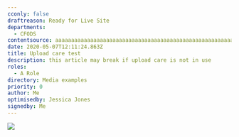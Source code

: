 ```yaml
---
cconly: false
draftreason: Ready for Live Site
departments:
  - CFODS
contentsource: aaaaaaaaaaaaaaaaaaaaaaaaaaaaaaaaaaaaaaaaaaaaaaaaaaaaaaaaaaaaaaaaaaaaaaaaaaaaaaaaaaaaaaaaaaaaaaaaaaaaaaaaaaaaaaaaaaaaaaaaaaaaaaaaaaaaaaaaaaaaaaaaaaaaaaaaaaaaaaaa
date: 2020-05-07T12:11:24.863Z
title: Upload care test
description: this article may break if upload care is not in use
roles:
  - A Role
directory: Media examples
priority: 0
author: Me
optimisedby: Jessica Jones
signedby: Me
---
```

![](https://worth-ons-upload-test.s3.eu-west-2.amazonaws.com/c8099a52-0d6a-4f53-bb28-67580c1b3869/98830.jpg)